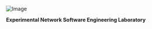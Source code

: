 <p align="center">

![Image](https://github.com/weqaar/ethernetlabs.github.io/blob/master/ethernetlabs-logo.png)

**Experimental Network Software Engineering Laboratory**
</center>

